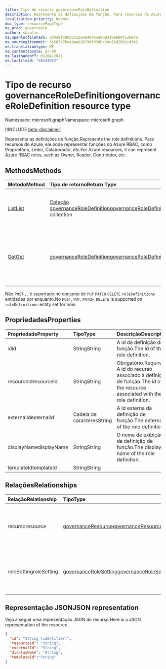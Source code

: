 ```yaml
---
title: Tipo de recurso governanceRoleDefinition
description: Representa as definições de função. Para recursos do Azure, ele pode representar funções do Azure RBAC, como Proprietário, Leitor, Colaborador, etc.
localization_priority: Normal
doc_type: resourcePageType
ms.prod: governance
author: shauliu
ms.openlocfilehash: dd4a9fc90d3c12669464a5e9b931b968d4526640
ms.sourcegitcommit: 3b583d7baa9ae81b796fd30bc24c65d26b2cdf43
ms.translationtype: MT
ms.contentlocale: pt-BR
ms.lasthandoff: 03/04/2021
ms.locfileid: "50443052"
---
```

# <a name="governanceroledefinition-resource-type"></a><span data-ttu-id="11e0f-104">Tipo de recurso governanceRoleDefinition</span><span class="sxs-lookup"><span data-stu-id="11e0f-104">governanceRoleDefinition resource type</span></span>

<span data-ttu-id="11e0f-105">Namespace: microsoft.graph</span><span class="sxs-lookup"><span data-stu-id="11e0f-105">Namespace: microsoft.graph</span></span>

[!INCLUDE [beta-disclaimer](../../includes/beta-disclaimer.md)]


<span data-ttu-id="11e0f-106">Representa as definições de função.</span><span class="sxs-lookup"><span data-stu-id="11e0f-106">Represents the role definitions.</span></span> <span data-ttu-id="11e0f-107">Para recursos do Azure, ele pode representar funções do Azure RBAC, como Proprietário, Leitor, Colaborador, etc.</span><span class="sxs-lookup"><span data-stu-id="11e0f-107">For Azure resources, it can represent Azure RBAC roles, such as Owner, Reader, Contributor, etc.</span></span>


## <a name="methods"></a><span data-ttu-id="11e0f-108">Methods</span><span class="sxs-lookup"><span data-stu-id="11e0f-108">Methods</span></span>

| <span data-ttu-id="11e0f-109">Método</span><span class="sxs-lookup"><span data-stu-id="11e0f-109">Method</span></span>          | <span data-ttu-id="11e0f-110">Tipo de retorno</span><span class="sxs-lookup"><span data-stu-id="11e0f-110">Return Type</span></span> |<span data-ttu-id="11e0f-111">Descrição</span><span class="sxs-lookup"><span data-stu-id="11e0f-111">Description</span></span>|
|:---------------|:--------|:--------|
|[<span data-ttu-id="11e0f-112">List</span><span class="sxs-lookup"><span data-stu-id="11e0f-112">List</span></span>](../api/governanceroledefinition-list.md) | <span data-ttu-id="11e0f-113">[Coleção governanceRoleDefinition](../resources/governanceroledefinition.md)</span><span class="sxs-lookup"><span data-stu-id="11e0f-113">[governanceRoleDefinition](../resources/governanceroledefinition.md) collection</span></span> |<span data-ttu-id="11e0f-114">Listar uma coleção de definições de função em um recurso.</span><span class="sxs-lookup"><span data-stu-id="11e0f-114">List a collection of role definitions on a resource.</span></span>|
|[<span data-ttu-id="11e0f-115">Get</span><span class="sxs-lookup"><span data-stu-id="11e0f-115">Get</span></span>](../api/governanceroledefinition-get.md) | [<span data-ttu-id="11e0f-116">governanceRoleDefinition</span><span class="sxs-lookup"><span data-stu-id="11e0f-116">governanceRoleDefinition</span></span>](../resources/governanceroledefinition.md) |<span data-ttu-id="11e0f-117">Ler propriedades e relações de uma entidade de definição de função especificada pela id.</span><span class="sxs-lookup"><span data-stu-id="11e0f-117">Read properties and relationships of a role definition entity specified by id.</span></span>|

<span data-ttu-id="11e0f-118">Não `POST` , , é suportado no conjunto de `PUT` `PATCH` `DELETE` `roleDefinitions` entidades por enquanto.</span><span class="sxs-lookup"><span data-stu-id="11e0f-118">No `POST`, `PUT`, `PATCH`, `DELETE` is supported on `roleDefinitions` entity set for now.</span></span>

## <a name="properties"></a><span data-ttu-id="11e0f-119">Propriedades</span><span class="sxs-lookup"><span data-stu-id="11e0f-119">Properties</span></span>
| <span data-ttu-id="11e0f-120">Propriedade</span><span class="sxs-lookup"><span data-stu-id="11e0f-120">Property</span></span>    | <span data-ttu-id="11e0f-121">Tipo</span><span class="sxs-lookup"><span data-stu-id="11e0f-121">Type</span></span>   | <span data-ttu-id="11e0f-122">Descrição</span><span class="sxs-lookup"><span data-stu-id="11e0f-122">Description</span></span>                                                           |
|:------------|:-------|:----------------------------------------------------------------------|
| <span data-ttu-id="11e0f-123">id</span><span class="sxs-lookup"><span data-stu-id="11e0f-123">id</span></span>          | <span data-ttu-id="11e0f-124">String</span><span class="sxs-lookup"><span data-stu-id="11e0f-124">String</span></span> | <span data-ttu-id="11e0f-125">A id da definição de função.</span><span class="sxs-lookup"><span data-stu-id="11e0f-125">The id of the role definition.</span></span>                                        |
| <span data-ttu-id="11e0f-126">resourceId</span><span class="sxs-lookup"><span data-stu-id="11e0f-126">resourceId</span></span>  | <span data-ttu-id="11e0f-127">String</span><span class="sxs-lookup"><span data-stu-id="11e0f-127">String</span></span> | <span data-ttu-id="11e0f-128">Obrigatório.</span><span class="sxs-lookup"><span data-stu-id="11e0f-128">Required.</span></span> <span data-ttu-id="11e0f-129">A id do recurso associado à definição de função.</span><span class="sxs-lookup"><span data-stu-id="11e0f-129">The id of the resource associated with the role definition.</span></span> |
| <span data-ttu-id="11e0f-130">externalId</span><span class="sxs-lookup"><span data-stu-id="11e0f-130">externalId</span></span>  | <span data-ttu-id="11e0f-131">Cadeia de caracteres</span><span class="sxs-lookup"><span data-stu-id="11e0f-131">String</span></span> | <span data-ttu-id="11e0f-132">A id externa da definição de função.</span><span class="sxs-lookup"><span data-stu-id="11e0f-132">The external id of the role definition.</span></span>                               |
| <span data-ttu-id="11e0f-133">displayName</span><span class="sxs-lookup"><span data-stu-id="11e0f-133">displayName</span></span> | <span data-ttu-id="11e0f-134">String</span><span class="sxs-lookup"><span data-stu-id="11e0f-134">String</span></span> | <span data-ttu-id="11e0f-135">O nome de exibição da definição de função.</span><span class="sxs-lookup"><span data-stu-id="11e0f-135">The display name of the role definition.</span></span>                              |
| <span data-ttu-id="11e0f-136">templateId</span><span class="sxs-lookup"><span data-stu-id="11e0f-136">templateId</span></span>  | <span data-ttu-id="11e0f-137">String</span><span class="sxs-lookup"><span data-stu-id="11e0f-137">String</span></span> |                                                                       |

## <a name="relationships"></a><span data-ttu-id="11e0f-138">Relações</span><span class="sxs-lookup"><span data-stu-id="11e0f-138">Relationships</span></span>
| <span data-ttu-id="11e0f-139">Relação</span><span class="sxs-lookup"><span data-stu-id="11e0f-139">Relationship</span></span> | <span data-ttu-id="11e0f-140">Tipo</span><span class="sxs-lookup"><span data-stu-id="11e0f-140">Type</span></span>   |<span data-ttu-id="11e0f-141">Descrição</span><span class="sxs-lookup"><span data-stu-id="11e0f-141">Description</span></span>|
|:---------------|:--------|:----------|
|<span data-ttu-id="11e0f-142">recurso</span><span class="sxs-lookup"><span data-stu-id="11e0f-142">resource</span></span>|[<span data-ttu-id="11e0f-143">governanceResource</span><span class="sxs-lookup"><span data-stu-id="11e0f-143">governanceResource</span></span>](../resources/governanceresource.md)|<span data-ttu-id="11e0f-144">Somente leitura.</span><span class="sxs-lookup"><span data-stu-id="11e0f-144">Read-only.</span></span> <span data-ttu-id="11e0f-145">O recurso associado para a definição de função.</span><span class="sxs-lookup"><span data-stu-id="11e0f-145">The associated resource for the role definition.</span></span>|
|<span data-ttu-id="11e0f-146">roleSetting</span><span class="sxs-lookup"><span data-stu-id="11e0f-146">roleSetting</span></span>|[<span data-ttu-id="11e0f-147">governanceRoleSetting</span><span class="sxs-lookup"><span data-stu-id="11e0f-147">governanceRoleSetting</span></span>](../resources/governancerolesetting.md)|<span data-ttu-id="11e0f-148">A configuração de função associada para a definição de função.</span><span class="sxs-lookup"><span data-stu-id="11e0f-148">The associated role setting for the role definition.</span></span>|

## <a name="json-representation"></a><span data-ttu-id="11e0f-149">Representação JSON</span><span class="sxs-lookup"><span data-stu-id="11e0f-149">JSON representation</span></span>

<span data-ttu-id="11e0f-150">Veja a seguir uma representação JSON do recurso.</span><span class="sxs-lookup"><span data-stu-id="11e0f-150">Here is a JSON representation of the resource.</span></span>

<!-- {
  "blockType": "resource",
  "keyProperty": "id",
  "optionalProperties": [

  ],
  "@odata.type": "microsoft.graph.governanceRoleDefinition"
}-->

```json
{
  "id": "String (identifier)",
  "resourceId": "String",
  "externalId": "String",
  "displayName": "String",
  "templateId":"String"
}

```

<!-- uuid: 8fcb5dbc-d5aa-4681-8e31-b001d5168d79
2015-10-25 14:57:30 UTC -->
<!--
{
  "type": "#page.annotation",
  "description": "governanceRoleDefinition",
  "keywords": "",
  "section": "documentation",
  "tocPath": "",
  "suppressions": []
}
-->


